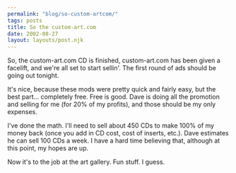 ```yaml
---
permalink: "blog/so-custom-artcom/"
tags: posts
title: So the custom-art.com
date: 2002-08-27
layout: layouts/post.njk
---
```


So, the custom-art.com CD is finished, custom-art.com has been given a facelift, and we're all set to start sellin'. The first round of ads should be going out tonight.

It's nice, because these mods were pretty quick and fairly easy, but the best part... completely free. Free is good. Dave is doing all the promotion and selling for me (for 20% of my profits), and those should be my only expenses. 

I've done the math. I'll need to sell about 450 CDs to make 100% of my money back (once you add in CD cost, cost of inserts, etc.). Dave estimates he can sell 100 CDs a week. I have a hard time believing that, although at this point, my hopes are up.

Now it's to the job at the art gallery. Fun stuff. I guess.